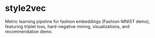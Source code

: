 # style2vec
Metric learning pipeline for fashion embeddings (Fashion-MNIST demo), featuring triplet loss, hard-negative mining, visualizations, and recommendation demo.
